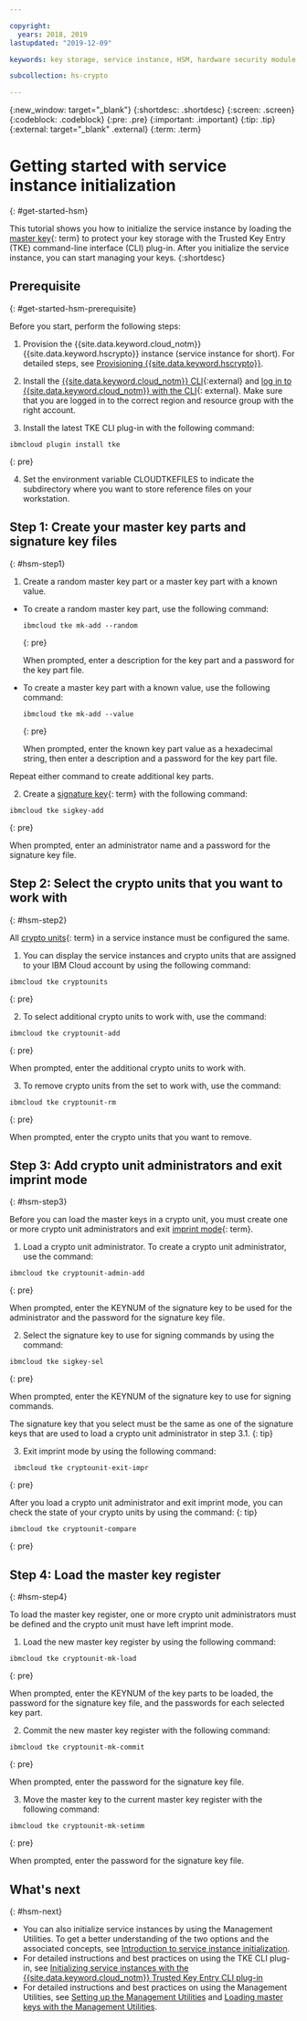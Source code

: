 ```yaml
---

copyright:
  years: 2018, 2019
lastupdated: "2019-12-09"

keywords: key storage, service instance, HSM, hardware security module, key ceremony, getting started, code example

subcollection: hs-crypto

---
```


{:new_window: target="_blank"}
{:shortdesc: .shortdesc}
{:screen: .screen}
{:codeblock: .codeblock}
{:pre: .pre}
{:important: .important}
{:tip: .tip}
{:external: target="_blank" .external}
{:term: .term}

# Getting started with service instance initialization
{: #get-started-hsm}

This tutorial shows you how to initialize the service instance by loading the [master key](#x2908413){: term} to protect your key storage with the Trusted Key Entry (TKE) command-line interface (CLI) plug-in. After you initialize the service instance, you can start managing your keys.
{:shortdesc}

## Prerequisite
{: #get-started-hsm-prerequisite}

Before you start, perform the following steps:

1. Provision the {{site.data.keyword.cloud_notm}} {{site.data.keyword.hscrypto}} instance (service instance for short). For detailed steps, see [Provisioning {{site.data.keyword.hscrypto}}](/docs/hs-crypto?topic=hs-crypto-provision).

2. Install the [{{site.data.keyword.cloud_notm}} CLI](/docs/cli?topic=cloud-cli-getting-started#step1-install-idt){:external} and [log in to {{site.data.keyword.cloud_notm}} with the CLI](/docs/cli?topic=cloud-cli-getting-started#step3-configure-idt-env){: external}. Make sure that you are logged in to the correct region and resource group with the right account.

3. Install the latest TKE CLI plug-in with the following command:

  ```
  ibmcloud plugin install tke
  ```
  {: pre}

4. Set the environment variable CLOUDTKEFILES to indicate the subdirectory where you want to store reference files on your workstation.

<!--
## Initializing service instances
{: #get-start-initialize-instance}

You can use the {{site.data.keyword.IBM_notm}} {{site.data.keyword.hscrypto}} Management Utilities to initialize the service instance for the highest level of security, or use {{site.data.keyword.cloud_notm}} TKE CLI plug-in for the medium-level of security. Both of the solutions are performed in the same procedure, but with different interaction methods. The Management Utilities, specifically the TKE application, provides you with a graphical user interface (GUI) to operate, while TKE CLI plug-in requires you to use commands to complete tasks. Before you can use the TKE application, you need to [order and configure smart cards and smart card readers](/docs/hs-crypto?topic=hs-crypto-prepare-management-utilities).

The following table lists all the steps to initialize service instances and the corresponding operation methods for the two solutions.

|Steps|TKE CLI plug-in commands|TKE application interface|
|-------------|-------------|-------------|
|Step 1: Generate the administrator signature key|`ibmcloud tke sigkey-add`|Smart card tab &gt; Generate signature key|
|Step 2: Create master key parts|`ibmcloud tke mk-add --random`|Smart card tab &gt; Generate key parts|
|Step 3: Add crypto units to work with|`ibmcloud tke cryptounit-add`|Crypto units tab &gt; Add crypto units|
|Step 4: Assign administrators to crypto units|`ibmcloud tke cryptounit-admin-add`|Administrator tab &gt; Add administrator|
|Step 5: Exit imprint mode|`ibmcloud tke cryptounit-exit-impr`|Imprint mode tab &gt; Exit imprint mode|
|Step 6: Load the new master key register|`ibmcloud tke cryptounit-mk-load`|Master keys tab &gt; Load|
|Step 7: Commit the new master key register|`ibmcloud tke cryptounit-mk-commit`|Master keys tab &gt; Commit|
|Step 8: Activate the master key|`ibmcloud tke cryptounit-mk-setimm`|Master keys tab &gt; Set immediate|
{: caption="Table 1. Steps to initialize service instance" caption-side="bottom"}
-->

##  Step 1: Create your master key parts and signature key files
{: #hsm-step1}

1. Create a random master key part or a master key part with a known value.

  * To create a random master key part, use the following command:

    ```
    ibmcloud tke mk-add --random
    ```
    {: pre}

    When prompted, enter a description for the key part and a password for the key part file.

  * To create a master key part with a known value, use the following command:

    ```
    ibmcloud tke mk-add --value
    ```
    {: pre}

    When prompted, enter the known key part value as a hexadecimal string, then enter a description and a password for the key part file.

  Repeat either command to create additional key parts.

2. Create a [signature key](#x8250375){: term} with the following command:
  ```
  ibmcloud tke sigkey-add
  ```
  {: pre}

  When prompted, enter an administrator name and a password for the signature key file.

## Step 2: Select the crypto units that you want to work with
{: #hsm-step2}

All [crypto units](#x9860404){: term} in a service instance must be configured the same.

1. You can display the service instances and crypto units that are assigned to your IBM Cloud account by using the following command:

  ```
  ibmcloud tke cryptounits
  ```
  {: pre}

2. To select additional crypto units to work with, use the command:

  ```
  ibmcloud tke cryptounit-add
  ```
  {: pre}

  When prompted, enter the additional crypto units to work with.

3. To remove crypto units from the set to work with, use the command:

  ```
  ibmcloud tke cryptounit-rm
  ```
  {: pre}

  When prompted, enter the crypto units that you want to remove.

## Step 3: Add crypto unit administrators and exit imprint mode
{: #hsm-step3}

Before you can load the master keys in a crypto unit, you must create one or more crypto unit administrators and exit [imprint mode](#x9860399){: term}.

1. Load a crypto unit administrator. To create a crypto unit administrator, use the command:
  ```
  ibmcloud tke cryptounit-admin-add
  ```
  {: pre}

  When prompted, enter the KEYNUM of the signature key to be used for the administrator and the password for the signature key file.

2. Select the signature key to use for signing commands by using the command:

  ```
  ibmcloud tke sigkey-sel
  ```
  {: pre}

  When prompted, enter the KEYNUM of the signature key to use for signing commands.

  The signature key that you select must be the same as one of the signature keys that are used to load a crypto unit administrator in step 3.1.
  {: tip}

3. Exit imprint mode by using the following command:

  ```
   ibmcloud tke cryptounit-exit-impr
  ```
  {: pre}

  After you load a crypto unit administrator and exit imprint mode, you can check the state of your crypto units by using the command:
  {: tip}

  ```
  ibmcloud tke cryptounit-compare
  ```
  {: pre}

## Step 4: Load the master key register
{: #hsm-step4}

To load the master key register, one or more crypto unit administrators must be defined and the crypto unit must have left imprint mode.

1. Load the new master key register by using the following command:

  ```
  ibmcloud tke cryptounit-mk-load
  ```
  {: pre}

  When prompted, enter the KEYNUM of the key parts to be loaded, the password for the signature key file, and the passwords for each selected key part.

2. Commit the new master key register with the following command:

  ```
  ibmcloud tke cryptounit-mk-commit
  ```
  {: pre}

  When prompted, enter the password for the signature key file.

3. Move the master key to the current master key register with the following command:

  ```
  ibmcloud tke cryptounit-mk-setimm
  ```
  {: pre}

  When prompted, enter the password for the signature key file.

## What's next
{: #hsm-next}

- You can also initialize service instances by using the Management Utilities. To get a better understanding of the two options and the associated concepts, see [Introduction to service instance initialization](/docs/hs-crypto?topic=hs-crypto-introduce-service).
- For detailed instructions and best practices on using the TKE CLI plug-in, see [Initializing service instances with the {{site.data.keyword.cloud_notm}} Trusted Key Entry CLI plug-in](/docs/hs-crypto?topic=hs-crypto-initialize-hsm)
- For detailed instructions and best practices on using the Management Utilities, see [Setting up the Management Utilities](/docs/hs-crypto?topic=hs-crypto-prepare-management-utilities) and [Loading master keys with the Management Utilities](/docs/hs-crypto?topic=hs-crypto-initialize-hsm-management-utilities).

